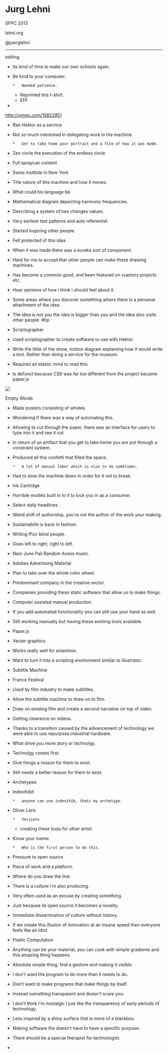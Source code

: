 # Jurg Lehni

SFPC 2013

lehni.org

@juerglehni

_______________________________________________________________________

editing

*   Its kind of time to make our own schools again.
*   Be kind to your computer.

        *   Needed patience.
    *   Reprinted this t-shirt.
    *   EFF

*

[](http://vimeo.com/15822951)http://vimeo.com/15822951

*   Ran Hektor as a service
*   Not so much interested in delegating work in the machine.

        *   Get to take home your portrait and a film of how it was made.

*   Zen circle the execution of the endless circle
*   Full spraycan content
*   Swiss institute in New York
*   THe nature of this machine and how it moves.
*   What could his language be.
*   Mathematical diagram depecting harmonic frequencies.
*   Describing a system of two changes values.
*   Very earliest test patterns and auto referential.
*   Started inspiring other people.
*   Felt protected of this idea.
*   When it was made there was a eureka sort of component.
*   Hard for me to accept that other people can make these drawing machines.
*   Has become a common good, and been featured on craetors projects etc.
*   Hear opinions of how i think i should feel about it.
*   Some areas where you discover something where there is a personal attachment of the idea.
*   The idea is not you the idea is bigger than you and the idea also visits other people. #tip
*   Scriptographer
*   Used scriptographer to create software to use with Hektor.
*   Write the tittle of the show, motion diagram explaining how it would write a text. Rather than doing a service for the museum.
*   Requires an elastic mind to read this.
*   Is defunct because CS6 was far too different from the project became paper.js

![](https://hackpad-attachments.s3.amazonaws.com/hackpad.com_tWUd1PCObV8_p.77541_1384822287773_95946844_640.jpg)

Empty Words

*   Made posters consisting of wholes.
*   Wondering if there was a way of automating this.
*   Allowing to cut through the paper, there was an interface for users to type into it and see it cut.
*   In return of an artifact that you get to take home you are put through a constraint system.
*   Produced all this confetti that filled the space.

        *   A lot of manual labor which is nice to do sometimes.

*   Had to slow the machine down in order for it not to break.
*   Ink Cartridge
*   Horrible models built in to it to lock you in as a consumer.
*   Select daily headlines.
*   Weird shift of authorship, you're not the author of the work your making.
*   Sustainabiliti is back in fashion.
*   Writing ff\or blind people.
*   Goes left to right, right to left.
*   Nam June Pail Random Acess music.
*   Adobes Advertising Material
*   Plan to take over the whole color wheel.
*   Predominant company in the creative sector.
*   Companies providing these static software that allow us to make things.
*   Computer assisted manual produciton.
*   If you add automated functionality you can still use your hand as well.
*   Still working manually but having these existing tools available.
*   Paper.js
*   Vector graphics
*   Works really well for aniamtoin.
*   Want to turn it into a scripting environment similar to illustrator.
*   Subtitle Machine
*   France Festival
*   Used by film industry to make subtitles.
*   Allow the subtitle machine to draw on to film.
*   Draw on existing film and create a second narrative on top of video.
*   Getting clearance on videos.
*   Thanks to a transition caused by the advancement of technology we were able to use repurpose industrial hardware.
*   What drive you more story or technolgy.
*   Technolgy comes first.
*   Give things a reason for them to exist.
*   Still needs a better reason for them to exist.
*   Archetypes
*   Indexihibit

        *   anyone can use indexihib, thats my archetype.

*   Oliver Laric

        *   Versions
    *   creating these tools for other artist.

*   Know your meme

        *   Who is the first person to do this.

*   Pressure to open source
*   Piece of work and a platform.
*   Where do you draw the line.
*   There is a culture i'm also producing.
*   Very often used as an excuse by creating something.
*   Just because its open source it becomes a novelty.
*   Immediate dissemination of culture without history.
*   If we create this illusion of innovation at an insane speed then everyone feels like an idiot.
*   Poetic Computation
*   Anything can be your material, you can cook with simple gradients and this amazing thing happens.
*   Absolute simple thing, find a gesture and making it visible.
*   I don't want the program to do more than it needs to do.
*   Don't want to make programs that make things by itself.
*   Instead something transparent and doesn't scare you.
*   I don't think I'm nostalgic I just like the transparency of early periods of technology.
*   Less inspired by a shiny surface that is more of a blackbox.
*   Making software the doesn't have to have a specific purpose.
*   There should be a special therapist for technologist.

*